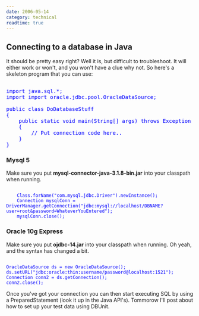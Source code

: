 ```yaml
---
date: 2006-05-14
category: technical
readtime: true
---
```

<h2>Connecting to a database in Java</h2>
<p>It should be pretty easy right? Well it is, but difficult to troubleshoot. It will either work or won't, and you won't have a clue why not. So here's a skeleton program that you can use:</p><font color="blue"><pre><br />import java.sql.*;<br />import import oracle.jdbc.pool.OracleDataSource;<br /><br />public class DoDatabaseStuff<br />{<br />    public static void main(String[] args) throws Exception <br />    {<br />        // Put connection code here..<br />    }<br />}<br /></pre></font><h3>Mysql 5</h3>
<p>Make sure you put <b>mysql-connector-java-3.1.8-bin.jar</b> into your classpath when running.</p><font color="blue"><code><br />    Class.forName("com.mysql.jdbc.Driver").newInstance();<br />    Connection mysqlConn = DriverManager.getConnection("jdbc:mysql://localhost/DBNAME?user=root&password=WhateverYouEntered");<br />    mysqlConn.close();<br /></code></font><h3>Oracle 10g Express</h3>
<p>Make sure you put <b>ojdbc-14.jar</b> into your classpath when running. Oh yeah, and the syntax has changed a bit.</p><font color="blue"><code><br />OracleDataSource ds = new OracleDataSource();<br />ds.setURL("jdbc:oracle:thin:username/password@localhost:1521");<br />Connection conn2 = ds.getConnection();<br />conn2.close();<br /></code></font><p>Once you've got your connection you can then start executing SQL by using a PreparedStatement (look it up in the Java API's). Tommorow I'll post about how to set up your test data using DBUnit.</p><p>